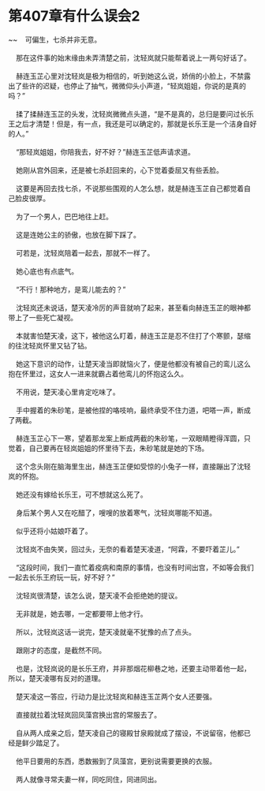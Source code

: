 # 第407章有什么误会2
~~&nbsp;&nbsp;&nbsp;&nbsp;可偏生，七杀并非无意。<br><br>&nbsp;&nbsp;&nbsp;&nbsp;那在这件事的始末缘由未弄清楚之前，沈轻岚就只能帮着说上一两句好话了。<br><br>&nbsp;&nbsp;&nbsp;&nbsp;赫连玉芷心里对沈轻岚是极为相信的，听到她这么说，娇俏的小脸上，不禁露出了些许的迟疑，也停止了抽气，微微仰头小声道，“轻岚姐姐，你说的是真的吗？”<br><br>&nbsp;&nbsp;&nbsp;&nbsp;揉了揉赫连玉芷的头发，沈轻岚微微点头道，“是不是真的，总归是要问过长乐王之后才清楚！但是，有一点，我还是可以确定的，那就是长乐王是一个洁身自好的人。”<br><br>&nbsp;&nbsp;&nbsp;&nbsp;“那轻岚姐姐，你陪我去，好不好？”赫连玉芷低声请求道。<br><br>&nbsp;&nbsp;&nbsp;&nbsp;她刚从宫外回来，还是被七杀赶回来的，心下觉着委屈又有些丢脸。<br><br>&nbsp;&nbsp;&nbsp;&nbsp;这要是再回去找七杀，不说那些围观的人怎么想，就是赫连玉芷自己都觉着自己脸皮很厚。<br><br>&nbsp;&nbsp;&nbsp;&nbsp;为了一个男人，巴巴地往上赶。<br><br>&nbsp;&nbsp;&nbsp;&nbsp;这是连她公主的骄傲，也放在脚下踩了。<br><br>&nbsp;&nbsp;&nbsp;&nbsp;可若是，沈轻岚陪着一起去，那就不一样了。<br><br>&nbsp;&nbsp;&nbsp;&nbsp;她心底也有点底气。<br><br>&nbsp;&nbsp;&nbsp;&nbsp;“不行！那种地方，是鸾儿能去的？”<br><br>&nbsp;&nbsp;&nbsp;&nbsp;沈轻岚还未说话，楚天凌冷厉的声音就响了起来，甚至看向赫连玉芷的眼神都带上了一些死亡凝视。<br><br>&nbsp;&nbsp;&nbsp;&nbsp;本就害怕楚天凌，这下，被他这么盯着，赫连玉芷是忍不住打了个寒颤，瑟缩的往沈轻岚怀里又钻了钻。<br><br>&nbsp;&nbsp;&nbsp;&nbsp;她这下意识的动作，让楚天凌当即就恼火了，便是他都没有被自己的鸾儿这么抱在怀里过，这女人一进来就霸占着他鸾儿的怀抱这么久。<br><br>&nbsp;&nbsp;&nbsp;&nbsp;不用说，楚天凌心里肯定吃味了。<br><br>&nbsp;&nbsp;&nbsp;&nbsp;手中握着的朱砂笔，是被他捏的咯吱响，最终承受不住力道，吧嗒一声，断成了两截。<br><br>&nbsp;&nbsp;&nbsp;&nbsp;赫连玉芷心下一寒，望着那龙案上断成两截的朱砂笔，一双眼睛瞪得浑圆，只觉着，自己要再在轻岚姐姐的怀里待下去，朱砂笔就是她的下场。<br><br>&nbsp;&nbsp;&nbsp;&nbsp;这个念头刚在脑海里生出，赫连玉芷便如受惊的小兔子一样，直接蹦出了沈轻岚的怀抱。<br><br>&nbsp;&nbsp;&nbsp;&nbsp;她还没有嫁给长乐王，可不想就这么死了。<br><br>&nbsp;&nbsp;&nbsp;&nbsp;身后某个男人又在吃醋了，嗖嗖的放着寒气，沈轻岚哪能不知道。<br><br>&nbsp;&nbsp;&nbsp;&nbsp;似乎还将小姑娘吓着了。<br><br>&nbsp;&nbsp;&nbsp;&nbsp;沈轻岚不由失笑，回过头，无奈的看着楚天凌道，“阿霖，不要吓着芷儿。”<br><br>&nbsp;&nbsp;&nbsp;&nbsp;“这段时间，我们一直忙着疫病和南原的事情，也没有时间出宫，不如等会我们一起去长乐王府玩一玩，好不好？”<br><br>&nbsp;&nbsp;&nbsp;&nbsp;沈轻岚很清楚，该怎么说，楚天凌不会拒绝她的提议。<br><br>&nbsp;&nbsp;&nbsp;&nbsp;无非就是，她去哪，一定都要带上他才行。<br><br>&nbsp;&nbsp;&nbsp;&nbsp;所以，沈轻岚这话一说完，楚天凌就毫不犹豫的点了点头。<br><br>&nbsp;&nbsp;&nbsp;&nbsp;跟刚才的态度，是截然不同。<br><br>&nbsp;&nbsp;&nbsp;&nbsp;也是，沈轻岚说的是长乐王府，并非那烟花柳巷之地，还要主动带着他一起，所以，楚天凌哪有反对的道理。<br><br>&nbsp;&nbsp;&nbsp;&nbsp;楚天凌这一答应，行动力是比沈轻岚和赫连玉芷两个女人还要强。<br><br>&nbsp;&nbsp;&nbsp;&nbsp;直接就拉着沈轻岚回凤藻宫换出宫的常服去了。<br><br>&nbsp;&nbsp;&nbsp;&nbsp;自从两人成亲之后，楚天凌自己的寝殿甘泉殿就成了摆设，不说留宿，他都已经是鲜少踏足了。<br><br>&nbsp;&nbsp;&nbsp;&nbsp;他平日要用的东西，悉数搬到了凤藻宫，更别说需要更换的衣服。<br><br>&nbsp;&nbsp;&nbsp;&nbsp;两人就像寻常夫妻一样，同吃同住，同进同出。<br><br>
                    

<script>_fwqdsqadxfw()</script>
<div><script>_dfwf1dw();</script></div>
<div><script>_dfwf1agdw();</script></div>
                